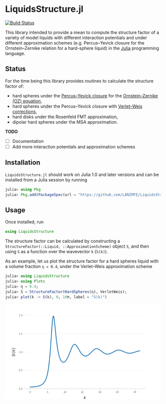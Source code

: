 # LiquidsStructure.jl

[![Build Status](https://app.codeship.com/projects/9fcab2f0-271b-0137-ca37-1e86d73d396b/status?branch=master)](https://app.codeship.com/projects/330530)

This library intended to provide a mean to compute the structure factor of a
variety of model liquids with different interaction potentials and under
different approximation schemes (e.g. Percus–Yevick closure for the
Ornstein–Zernike relation for a hard-sphere liquid) in the
[Julia](http://julialang.org) programming language.

## Status

For the time being this library provides routines to calculate the structure
factor of:

 - hard spheres under the [Percus–Yevick
   closure](https://en.wikipedia.org/wiki/Percus–Yevick_approximation) for the
   [Ornstein–Zernike (OZ)
   equation](https://en.wikipedia.org/wiki/Ornstein–Zernike_equation),
 - hard spheres under the Percus–Yevick closure with [Verlet–Weis
   corrections](https://doi.org/10.1103/PhysRevA.5.939),
 - hard disks under the Rosenfeld FMT approximation,
 - dipolar hard spheres under the MSA approximation.

**TODO**

- [ ] Documentation
- [ ] Add more interaction potentials and approximation schemes

## Installation

`LiquidsStructure.jl` should work on Julia 1.0 and later versions and can be
installed from a Julia session by running

```julia
julia> using Pkg
julia> Pkg.add(PackageSpec(url = "https://github.com/LANIMFE/LiquidsStructure.jl.git"))
```

## Usage

Once installed, run

```julia
using LiquidsStructure
```

The structure factor can be calculated by constructing a
`StructureFactor(::Liquid, ::ApproximationScheme)` object `S`, and then using
`S` as a function over the wavevector `k` (`S(k)`).

As an example, let us plot the structure factor for a hard spheres liquid with
a volume fraction `η = 0.4`, under the Verlet–Weis approximation scheme

```julia
julia> using LiquidsStructure
julia> using Plots
julia> η = 0.4;
julia> S = StructureFactor(HardSpheres(η), VerletWeis);
julia> plot(k -> S(k), 0, 10π, label = "S(k)")
```

![Example image](assets/example.png?raw=true)
